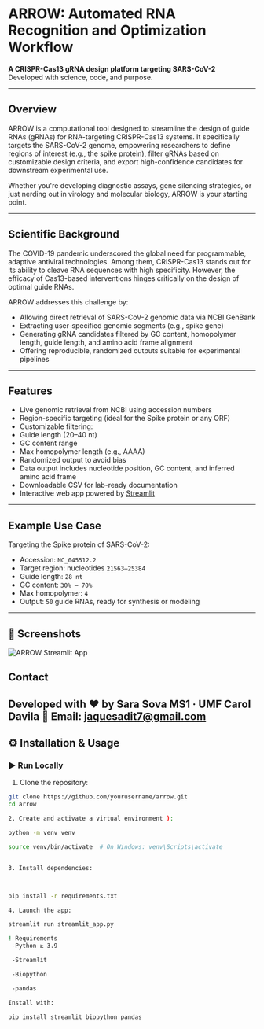 #  ARROW: Automated RNA Recognition and Optimization Workflow

**A CRISPR-Cas13 gRNA design platform targeting SARS-CoV-2**  
Developed with science,  code, and  purpose.

---

## Overview

ARROW is a computational tool designed to streamline the design of guide RNAs (gRNAs) for RNA-targeting CRISPR-Cas13 systems. It specifically targets the SARS-CoV-2 genome, empowering researchers to define regions of interest (e.g., the spike protein), filter gRNAs based on customizable design criteria, and export high-confidence candidates for downstream experimental use.

Whether you're developing diagnostic assays, gene silencing strategies, or just nerding out in virology and molecular biology, ARROW is your starting point.

---

## Scientific Background

The COVID-19 pandemic underscored the global need for programmable, adaptive antiviral technologies. Among them, CRISPR-Cas13 stands out for its ability to cleave RNA sequences with high specificity. However, the efficacy of Cas13-based interventions hinges critically on the design of optimal guide RNAs.

ARROW addresses this challenge by:

- Allowing direct retrieval of SARS-CoV-2 genomic data via NCBI GenBank
- Extracting user-specified genomic segments (e.g., spike gene)
- Generating gRNA candidates filtered by GC content, homopolymer length, guide length, and amino acid frame alignment
- Offering reproducible, randomized outputs suitable for experimental pipelines

---

##  Features

-  Live genomic retrieval from NCBI using accession numbers
-  Region-specific targeting (ideal for the Spike protein or any ORF)
-  Customizable filtering:
  - Guide length (20–40 nt)
  - GC content range
  - Max homopolymer length (e.g., AAAA)
-  Randomized output to avoid bias
-  Data output includes nucleotide position, GC content, and inferred amino acid frame
-  Downloadable CSV for lab-ready documentation
-  Interactive web app powered by [Streamlit](https://streamlit.io)

---

## Example Use Case

Targeting the Spike protein of SARS-CoV-2:

- Accession: `NC_045512.2`
- Target region: nucleotides `21563–25384`
- Guide length: `28 nt`
- GC content: `30% – 70%`
- Max homopolymer: `4`
- Output: `50` guide RNAs, ready for synthesis or modeling

---

## 📸 Screenshots


![ARROW Streamlit App](screenshots)

##  Contact
Developed with ❤️ by Sara Sova
MS1 · UMF Carol Davila
📧 Email: jaquesadit7@gmail.com
---

## ⚙️ Installation & Usage

### ▶ Run Locally

1. Clone the repository:
```bash
git clone https://github.com/yourusername/arrow.git
cd arrow

2. Create and activate a virtual environment ):

python -m venv venv

source venv/bin/activate  # On Windows: venv\Scripts\activate


3. Install dependencies:



pip install -r requirements.txt

4. Launch the app:

streamlit run streamlit_app.py

! Requirements
 -Python ≥ 3.9

 -Streamlit

 -Biopython

 -pandas

Install with:

pip install streamlit biopython pandas


